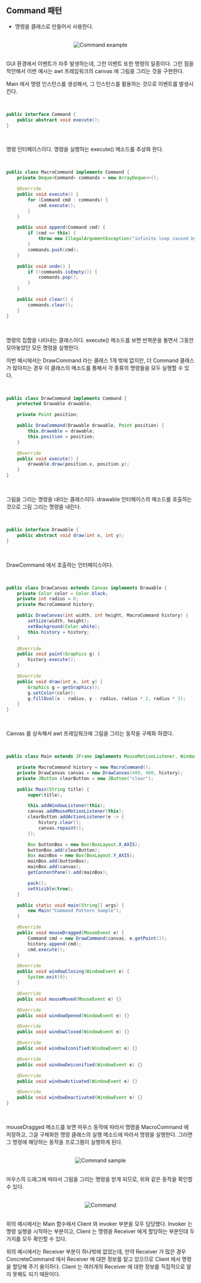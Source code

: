 ## Command 패턴

- 명령을 클래스로 만들어서 사용한다.

<br>

<div align="center">
 <img src="../images/Command%20example.png" alt="Command example">
</div>

<br>

GUI 환경에서 이벤트가 자주 발생하는데, 그런 이벤트 또한 명령의 일종이다. 그런 점을 착안해서 이번 예시는 awt 프레임워크의 canvas 에 그림을 그리는 것을 구현한다.

Main 에서 명령 인스턴스를 생성해서, 그 인스턴스를 활용하는 것으로 이벤트를 발생시킨다.

<br>

```java
public interface Command {
    public abstract void execute();
}
```

<br>

명령 인터페이스이다. 명령을 실행하는 execute() 메소드를 추상화 한다.

<br>

```java
public class MacroCommand implements Command {
    private Deque<Command> commands = new ArrayDeque<>();

    @Override
    public void execute() {
        for (Command cmd : commands) {
            cmd.execute();
        }
    }

    public void append(Command cmd) {
        if (cmd == this) {
            throw new IllegalArgumentException("infinite loop caused by append");
        }
        commands.push(cmd);
    }

    public void undo() {
        if (!commands.isEmpty()) {
            commands.pop();
        }
    }

    public void clear() {
        commands.clear();
    }
}
```

<br>

명령의 집합을 나타내는 클래스이다. execute() 메소드를 보면 반복문을 돌면서 그동안 모아놓았던 모든 명령을 실행한다.

이번 예시에서는 DrawCommand 라는 클래스 1개 밖에 없지만, 더 Command 클래스가 많아지는 경우 이 클래스의 메소드를 통해서 각 종류의 명령들을 모두 실행할 수 있다.

<br>

```java
public class DrawCommand implements Command {
    protected Drawable drawable;

    private Point position;

    public DrawCommand(Drawable drawable, Point position) {
        this.drawable = drawable;
        this.position = position;
    }

    @Override
    public void execute() {
        drawable.draw(position.x, position.y);
    }
}
```

<br>

그림을 그리는 명령을 내리는 클래스이다. drawable 인터페이스의 메소드를 호출하는 것으로 그림 그리는 명령을 내린다.

<br>

```java
public interface Drawable {
    public abstract void draw(int x, int y);
}
```

<br>

DrawCommand 에서 호출하는 인터페이스이다.

<br>

```java
public class DrawCanvas extends Canvas implements Drawable {
    private Color color = Color.black;
    private int radius = 6;
    private MacroCommand history;

    public DrawCanvas(int width, int height, MacroCommand history) {
        setSize(width, height);
        setBackground(Color.white);
        this.history = history;
    }

    @Override
    public void paint(Graphics g) {
        history.execute();
    }

    @Override
    public void draw(int x, int y) {
        Graphics g = getGraphics();
        g.setColor(color);
        g.fillOval(x - radius, y - radius, radius * 2, radius * 2);
    }
}
```

<br>

Canvas 를 상속해서 awt 프레임워크에 그림을 그리는 동작을 구체화 하였다.

<br>

```java
public class Main extends JFrame implements MouseMotionListener, WindowListener {

    private MacroCommand history = new MacroCommand();
    private DrawCanvas canvas = new DrawCanvas(400, 400, history);
    private JButton clearButton = new JButton("clear");

    public Main(String title) {
        super(title);

        this.addWindowListener(this);
        canvas.addMouseMotionListener(this);
        clearButton.addActionListener(e -> {
            history.clear();
            canvas.repaint();
        });

        Box buttonBox = new Box(BoxLayout.X_AXIS);
        buttonBox.add(clearButton);
        Box mainBox = new Box(BoxLayout.Y_AXIS);
        mainBox.add(buttonBox);
        mainBox.add(canvas);
        getContentPane().add(mainBox);

        pack();
        setVisible(true);
    }

    public static void main(String[] args) {
        new Main("Command Pattern Sample");
    }

    @Override
    public void mouseDragged(MouseEvent e) {
        Command cmd = new DrawCommand(canvas, e.getPoint());
        history.append(cmd);
        cmd.execute();
    }

    @Override
    public void windowClosing(WindowEvent e) {
        System.exit(0);
    }

    @Override
    public void mouseMoved(MouseEvent e) {}

    @Override
    public void windowOpened(WindowEvent e) {}

    @Override
    public void windowClosed(WindowEvent e) {}

    @Override
    public void windowIconified(WindowEvent e) {}

    @Override
    public void windowDeiconified(WindowEvent e) {}

    @Override
    public void windowActivated(WindowEvent e) {}

    @Override
    public void windowDeactivated(WindowEvent e) {}
}
```

<br>

mouseDragged 메소드를 보면 마우스 동작에 따라서 명령을 MacroCommand 에 저장하고, 그걸 구체화한 명령 클래스의 실행 메소드에 따라서 명령을 실행한다. 그러면 그 명령에 해당하는 동작을 프로그램이 실행하게 된다.

<br>

<div align="center">
 <img src="../images/Command%20sample.jpg" alt="Command sample">
</div>

<br>

마우스의 드래그에 따라서 그림을 그리는 명령을 받게 되므로, 위와 같은 동작을 확인할 수 있다.

<br>

<div align="center">
 <img src="../images/Command.png" alt="Command">
</div>

<br>

위의 예시에서는 Main 함수에서 Client 와 invoker 부분을 모두 담당했다. Invoker 는 명령 실행을 시작하는 부분이고, Client 는 명령을 Receiver 에게 할당하는 부분인데 두 가지를 모두 확인할 수 있다.

위의 예시에서는 Receiver 부분이 하나밖에 없었는데, 만약 Receiver 가 많은 경우 ConcreteCommand 에서 Receiver 에 대한 정보를 알고 있으므로 Client 에서 명령을 할당해 주기 용이하다. Client 는 여러개의 Receiver 에 대한 정보를 직접적으로 알지 못해도 되기 때문이다.